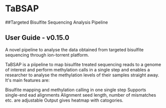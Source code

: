 # TaBSAP
##Targeted Bisulfite Sequencing Analysis Pipeline

## User Guide - v0.15.0
A novel pipeline to analyse the data obtained from targeted bisulfite sequencing through ion-torrent platform.


TaBSAP is a piipeline to map bisulfite treated sequencing reads to a genome of interest and perform methylation calls in a single step and enables a researcher to analyse the methylation levels of their samples straight away. It's main features are:

Bisulfite mapping and methylation calling in one single step
Supports single-end ead alignments
Alignment seed length, number of mismatches etc. are adjustable
Output gives heatmap with catogories.

